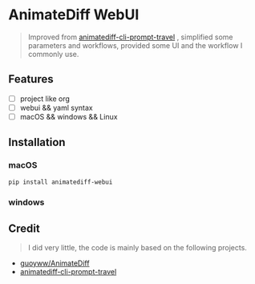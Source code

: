 # AnimateDiff WebUI

> Improved from [animatediff-cli-prompt-travel](https://github.com/s9roll7/animatediff-cli-prompt-travel) , simplified some parameters and workflows, provided some UI and the workflow I commonly use.

## Features

- [ ] project like org
- [ ] webui && yaml syntax
- [ ] macOS && windows && Linux

## Installation

### macOS

```bash
pip install animatediff-webui
```
### windows

## Credit

> I did very little, the code is mainly based on the following projects.

- [guoyww/AnimateDiff](https://github.com/guoyww/AnimateDiff)
- [animatediff-cli-prompt-travel](https://github.com/s9roll7/animatediff-cli-prompt-travel)

